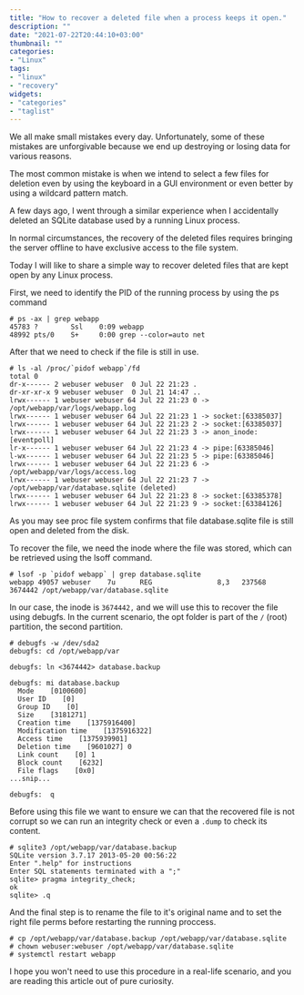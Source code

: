 ```yaml
---
title: "How to recover a deleted file when a process keeps it open."
description: ""
date: "2021-07-22T20:44:10+03:00"
thumbnail: ""
categories:
- "Linux"
tags:
- "linux"
- "recovery"
widgets:
- "categories"
- "taglist"
---
```


We all make small mistakes every day. Unfortunately, some of these mistakes are unforgivable because we end up destroying or losing data for various reasons.

<!--more--> 

The most common mistake is when we intend to select a few files for deletion even by using the keyboard in a GUI environment or even better by using a wildcard pattern match.

A few days ago, I went through a similar experience when I accidentally deleted an SQLite database used by a running Linux process.

In normal circumstances, the recovery of the deleted files requires bringing the server offline to have exclusive access to the file system.

Today I will like to share a simple way to recover deleted files that are kept open by any Linux process.

First, we need to identify the PID of the running process by using the ps command
```shell
# ps -ax | grep webapp
45783 ?        Ssl    0:09 webapp
48992 pts/0    S+     0:00 grep --color=auto net
```

After that we need to check if the file is still in use.
```shell
# ls -al /proc/`pidof webapp`/fd
total 0
dr-x------ 2 webuser webuser  0 Jul 22 21:23 .
dr-xr-xr-x 9 webuser webuser  0 Jul 21 14:47 ..
lrwx------ 1 webuser webuser 64 Jul 22 21:23 0 -> /opt/webapp/var/logs/webapp.log
lrwx------ 1 webuser webuser 64 Jul 22 21:23 1 -> socket:[63385037]
lrwx------ 1 webuser webuser 64 Jul 22 21:23 2 -> socket:[63385037]
lrwx------ 1 webuser webuser 64 Jul 22 21:23 3 -> anon_inode:[eventpoll]
lr-x------ 1 webuser webuser 64 Jul 22 21:23 4 -> pipe:[63385046]
l-wx------ 1 webuser webuser 64 Jul 22 21:23 5 -> pipe:[63385046]
lrwx------ 1 webuser webuser 64 Jul 22 21:23 6 -> /opt/webapp/var/logs/access.log
lrwx------ 1 webuser webuser 64 Jul 22 21:23 7 -> /opt/webapp/var/database.sqlite (deleted)
lrwx------ 1 webuser webuser 64 Jul 22 21:23 8 -> socket:[63385378]
lrwx------ 1 webuser webuser 64 Jul 22 21:23 9 -> socket:[63384126]
``` 
As you may see proc file system confirms that file database.sqlite file is still open and deleted from the disk.

To recover the file, we need the inode where the file was stored, which can be retrieved using the lsoff command.
```shell
# lsof -p `pidof webapp` | grep database.sqlite
webapp 49057 webuser    7u      REG                8,3   237568  3674442 /opt/webapp/var/database.sqlite
```

In our case, the inode is `3674442,` and we will use this to recover the file using debugfs.  In the current scenario, the opt folder is part of the `/` (root) partition, the second partition.
```shell
# debugfs -w /dev/sda2
debugfs: cd /opt/webapp/var

debugfs: ln <3674442> database.backup

debugfs: mi database.backup
  Mode    [0100600]
  User ID    [0]
  Group ID    [0]
  Size    [3181271]
  Creation time    [1375916400]
  Modification time    [1375916322]
  Access time    [1375939901]
  Deletion time    [9601027] 0
  Link count    [0] 1
  Block count    [6232]
  File flags    [0x0]
...snip...

debugfs:  q
```

Before using this file we want to ensure we can that the recovered file is not corrupt so we can run an integrity check or even a `.dump` to check its content.
```shell
# sqlite3 /opt/webapp/var/database.backup 
SQLite version 3.7.17 2013-05-20 00:56:22
Enter ".help" for instructions
Enter SQL statements terminated with a ";"
sqlite> pragma integrity_check;
ok
sqlite> .q
```

And the final step is to rename the file to it's original name and to set the right file perms before restarting the running proccess.
```shell
# cp /opt/webapp/var/database.backup /opt/webapp/var/database.sqlite 
# chown webuser:webuser /opt/webapp/var/database.sqlite 
# systemctl restart webapp
```

I hope you won't need to use this procedure in a real-life scenario, and you are reading this article out of pure curiosity.

